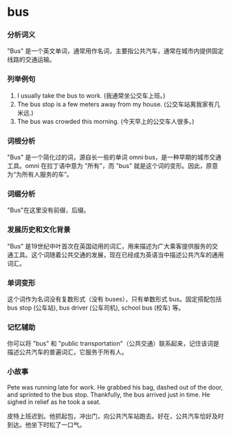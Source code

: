 # bus

### 分析词义

  

"Bus" 是一个英文单词，通常用作名词，主要指公共汽车，通常在城市内提供固定线路的交通运输。

  

### 列举例句

  

1.  I usually take the bus to work. (我通常坐公交车上班。)
2.  The bus stop is a few meters away from my house. (公交车站离我家有几米远.)
3.  The bus was crowded this morning. (今天早上的公交车人很多。)

  

### 词根分析

  

"Bus" 是一个简化过的词，源自长一些的单词 omni·bus，是一种早期的城市交通工具。omni 在拉丁语中意为 "所有"，而 "bus" 就是这个词的变形。因此，原意为“为所有人服务的车”。

  

### 词缀分析

  

"Bus"在这里没有前缀，后缀。

  

### 发展历史和文化背景

  

"Bus" 是19世纪中叶首次在英国动用的词汇，用来描述为广大乘客提供服务的交通工具。这个词随着公共交通的发展，现在已经成为英语当中描述公共汽车的通用词汇。

  

### 单词变形

  

这个词作为名词没有复数形式（没有 buses），只有单数形式 bus。固定搭配包括 bus stop (公车站), bus driver (公车司机), school bus (校车) 等。

  

### 记忆辅助

  

你可以将 "bus" 和 "public transportation"（公共交通）联系起来，记住该词是描述公共汽车的普遍词汇，它服务于所有人。

  

### 小故事

  

Pete was running late for work. He grabbed his bag, dashed out of the door, and sprinted to the bus stop. Thankfully, the bus arrived just in time. He sighed in relief as he took a seat.

  

皮特上班迟到。他抓起包，冲出门，向公共汽车站跑去。好在，公共汽车恰好及时到达。他坐下时松了一口气。
